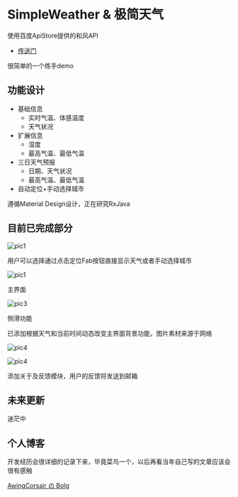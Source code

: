 # SimpleWeather & 极简天气

使用百度ApiStore提供的和风API
*   [传送门](http://apistore.baidu.com/apiworks/servicedetail/478.html/)

很简单的一个练手demo

## 功能设计

*   基础信息
    *   实时气温、体感温度
    *   天气状况
*   扩展信息
    *   湿度
    *   最高气温、最低气温
*   三日天气预报
    *   日期、天气状况
    *   最高气温、最低气温
*   自动定位+手动选择城市

遵循Material Design设计，正在研究RxJava

## 目前已完成部分

![pic1](https://github.com/AwingCorsair/SimpleWeather/blob/master/pic/select_city.jpg)

用户可以选择通过点击定位Fab按钮直接显示天气或者手动选择城市

![pic1](https://github.com/AwingCorsair/SimpleWeather/blob/master/pic/day_main.jpg)

主界面

![pic3](https://github.com/AwingCorsair/SimpleWeather/blob/master/pic/sidemenu.jpg)

侧滑功能

已添加根据天气和当前时间动态改变主界面背景功能，图片素材来源于网络

![pic4](https://github.com/AwingCorsair/SimpleWeather/blob/master/pic/about.jpg)

![pic4](https://github.com/AwingCorsair/SimpleWeather/blob/master/pic/feedback.jpg)

添加关于及反馈模块，用户的反馈将发送到邮箱

## 未来更新

迷茫中

## 个人博客

开发经历会很详细的记录下来，毕竟菜鸟一个，以后再看当年自己写的文章应该会很有感触

[AwingCorsair の Bolg](awingcorsair.github.io/)

